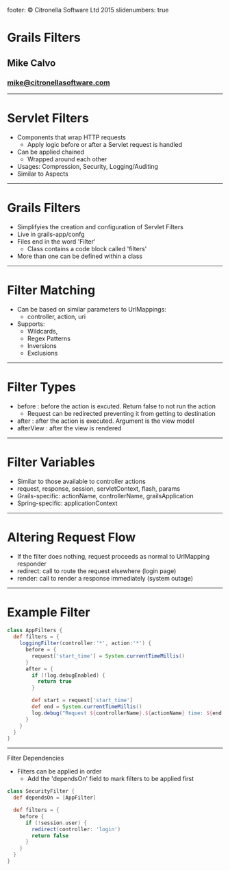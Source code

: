 footer: © Citronella Software Ltd 2015
slidenumbers: true

# Grails Filters
## Mike Calvo
### mike@citronellasoftware.com

---
# Servlet Filters
- Components that wrap HTTP requests
  - Apply logic before or after a Servlet request is handled
- Can be applied chained
  - Wrapped around each other
- Usages: Compression, Security, Logging/Auditing
- Similar to Aspects

---
# Grails Filters
- Simplifyies the creation and configuration of Servlet Filters
- Live in grails-app/confg
- Files end in the word 'Filter'
  - Class contains a code block called 'filters'
- More than one can be defined within a class

---
# Filter Matching
- Can be based on similar parameters to UrlMappings:
  - controller, action, uri
- Supports:
  - Wildcards,
  - Regex Patterns
  - Inversions
  - Exclusions

---
# Filter Types
- before : before the action is excuted.  Return false to not run the action
  - Request can be redirected preventing it from getting to destination
- after : after the action is executed.  Argument is the view model
- afterView : after the view is rendered

---
# Filter Variables
- Similar to those available to controller actions
- request, response, session, servletContext, flash, params
- Grails-specific: actionName, controllerName, grailsApplication
- Spring-specific: applicationContext

---
# Altering Request Flow
- If the filter does nothing, request proceeds as normal to UrlMapping responder
- redirect: call to route the request elsewhere (login page)
- render: call to render a response immediately (system outage)

---
# Example Filter

``` groovy
class AppFilters {
  def filters = {
    loggingFilter(controller:'*', action:'*') {
      before = {
        request['start_time'] = System.currentTimeMillis()
      }
      after = {
        if (!log.debugEnabled) {
          return true
        }

        def start = request['start_time']
        def end = System.currentTimeMillis()
        log.debug("Request ${controllerName}.${actionName} time: ${end - start}ms")
      }
    }
  }
}
```

---
Filter Dependencies
- Filters can be applied in order
  - Add the 'dependsOn' field to mark filters to be applied first

``` groovy
class SecurityFilter {
  def dependsOn = [AppFilter]

  def filters = {
    before {
      if (!session.user) {
        redirect(controller: 'login')
        return false
      }
    }
  }
}
```
